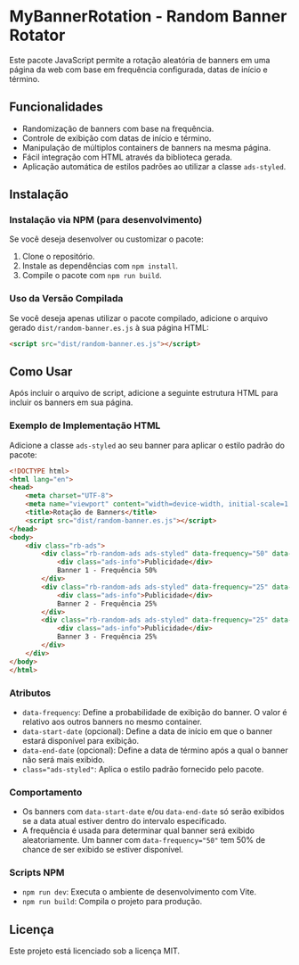 # MyBannerRotation - Random Banner Rotator

Este pacote JavaScript permite a rotação aleatória de banners em uma página da web com base em frequência configurada, datas de início e término.

## Funcionalidades

- Randomização de banners com base na frequência.
- Controle de exibição com datas de início e término.
- Manipulação de múltiplos containers de banners na mesma página.
- Fácil integração com HTML através da biblioteca gerada.
- Aplicação automática de estilos padrões ao utilizar a classe `ads-styled`.

## Instalação

### Instalação via NPM (para desenvolvimento)

Se você deseja desenvolver ou customizar o pacote:

1. Clone o repositório.
2. Instale as dependências com `npm install`.
3. Compile o pacote com `npm run build`.

### Uso da Versão Compilada

Se você deseja apenas utilizar o pacote compilado, adicione o arquivo gerado `dist/random-banner.es.js` à sua página HTML:

```html
<script src="dist/random-banner.es.js"></script>
```

## Como Usar

Após incluir o arquivo de script, adicione a seguinte estrutura HTML para incluir os banners em sua página.

### Exemplo de Implementação HTML

Adicione a classe `ads-styled` ao seu banner para aplicar o estilo padrão do pacote:

```html
<!DOCTYPE html>
<html lang="en">
<head>
    <meta charset="UTF-8">
    <meta name="viewport" content="width=device-width, initial-scale=1.0">
    <title>Rotação de Banners</title>
    <script src="dist/random-banner.es.js"></script>
</head>
<body>
    <div class="rb-ads">
        <div class="rb-random-ads ads-styled" data-frequency="50" data-start-date="2024-09-09 09:31:00" data-end-date="2024-09-10 12:35:00">
            <div class="ads-info">Publicidade</div>
            Banner 1 - Frequência 50%
        </div>
        <div class="rb-random-ads ads-styled" data-frequency="25" data-end-date="2024-09-09 13:00:00">
            <div class="ads-info">Publicidade</div>
            Banner 2 - Frequência 25%
        </div>
        <div class="rb-random-ads ads-styled" data-frequency="25" data-start-date="2024-09-01 00:00:00">
            <div class="ads-info">Publicidade</div>
            Banner 3 - Frequência 25%
        </div>
    </div>
</body>
</html>
```

### Atributos

- `data-frequency`: Define a probabilidade de exibição do banner. O valor é relativo aos outros banners no mesmo container.
- `data-start-date` (opcional): Define a data de início em que o banner estará disponível para exibição.
- `data-end-date` (opcional): Define a data de término após a qual o banner não será mais exibido.
- `class="ads-styled"`: Aplica o estilo padrão fornecido pelo pacote.

### Comportamento

- Os banners com `data-start-date` e/ou `data-end-date` só serão exibidos se a data atual estiver dentro do intervalo especificado.
- A frequência é usada para determinar qual banner será exibido aleatoriamente. Um banner com `data-frequency="50"` tem 50% de chance de ser exibido se estiver disponível.


### Scripts NPM

- `npm run dev`: Executa o ambiente de desenvolvimento com Vite.
- `npm run build`: Compila o projeto para produção.

## Licença

Este projeto está licenciado sob a licença MIT.